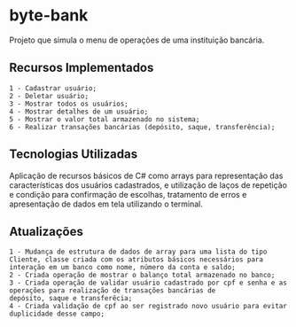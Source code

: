 # byte-bank
Projeto que simula o menu de operações de uma instituição bancária.

## Recursos Implementados
    1 - Cadastrar usuário;
    2 - Deletar usuário;
    3 - Mostrar todos os usuários;
    4 - Mostrar detalhes de um usuário;
    5 - Mostrar o valor total armazenado no sistema;
    6 - Realizar transações bancárias (depósito, saque, transferência);

## Tecnologias Utilizadas
Aplicação de recursos básicos de C# como arrays para representação das características dos usuários cadastrados,
e utilização de laços de repetição e condição para confirmação de escolhas, tratamento de erros e apresentação de dados em tela utilizando o terminal.

## Atualizações
    1 - Mudança de estrutura de dados de array para uma lista do tipo Cliente, classe criada com os atributos básicos necessários para 
    interação em um banco como nome, número da conta e saldo; 
    2 - Criada operação de mostrar o balanço total armazenado no banco;
    3 - Criada operação de validar usuário cadastrado por cpf e senha e as operações para realização de transações bancárias de 
    depósito, saque e transferêcia;
    4 - Criada validação de cpf ao ser registrado novo usuário para evitar duplicidade desse campo;
